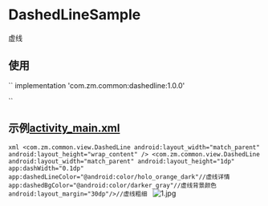 # DashedLineSample
虚线

## 使用
``
  implementation 'com.zm.common:dashedline:1.0.0'
  
``

## 示例[activity_main.xml](https://github.com/scalling/DashedLineSample/blob/master/app/src/main/res/layout/activity_main.xml)
``xml
        <com.zm.common.view.DashedLine
                android:layout_width="match_parent"
                android:layout_height="wrap_content" />
        <com.zm.common.view.DashedLine
                android:layout_width="match_parent"
                android:layout_height="1dp"
                app:dashWidth="0.1dp"
                app:dashedLineColor="@android:color/holo_orange_dark"//虚线详情
                app:dashedBgColor="@android:color/darker_gray"//虚线背景颜色
                android:layout_margin="30dp"/>//虚线粗细
``
![1.jpg](https://github.com/scalling/DashedLineSample/screenshot/1.jpg)